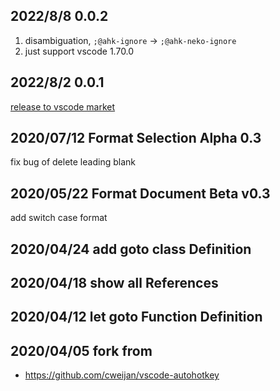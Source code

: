 ## 2022/8/8 0.0.2

1. disambiguation, `;@ahk-ignore` -> `;@ahk-neko-ignore`
2. just support vscode 1.70.0

## 2022/8/2 0.0.1

[release to vscode market](https://marketplace.visualstudio.com/items?itemName=cat1122.vscode-autohotkey-neko-help)

## 2020/07/12 Format Selection Alpha 0.3

fix bug of delete leading blank

## 2020/05/22 Format Document Beta v0.3

add switch case format

## 2020/04/24 add goto class Definition

## 2020/04/18 show all References

## 2020/04/12 let goto Function Definition

## 2020/04/05 fork from

- <https://github.com/cweijan/vscode-autohotkey>
